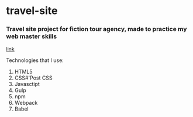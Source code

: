 # travel-site

### Travel site project for fiction tour agency, made to practice my web master skills
[link](https://lidzkowski.github.io/travel-site/)

Technologies that I use:
1. HTML5
1. CSS#'Post CSS
1. Javasctipt
1. Gulp
1. npm
1. Webpack
1. Babel
